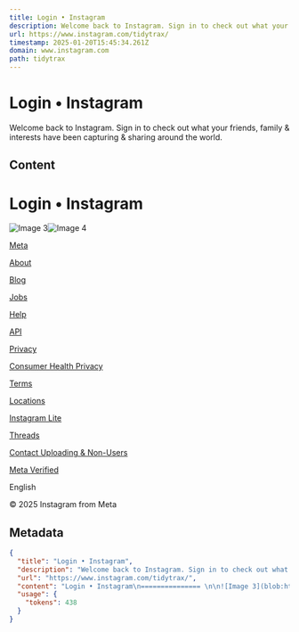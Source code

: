 ```yaml
---
title: Login • Instagram
description: Welcome back to Instagram. Sign in to check out what your friends, family & interests have been capturing & sharing around the world.
url: https://www.instagram.com/tidytrax/
timestamp: 2025-01-20T15:45:34.261Z
domain: www.instagram.com
path: tidytrax
---
```


# Login • Instagram


Welcome back to Instagram. Sign in to check out what your friends, family & interests have been capturing & sharing around the world.


## Content

Login • Instagram
=============== 

![Image 3](blob:https://www.instagram.com/a2c4acc86ce977bdb7718eba199dd413)![Image 4](blob:https://www.instagram.com/a7d152ce433b443153f919ae47dd7fc4)

[Meta](https://about.meta.com/)

[About](https://about.instagram.com/)

[Blog](https://about.instagram.com/blog/)

[Jobs](https://about.instagram.com/about-us/careers)

[Help](https://help.instagram.com/)

[API](https://developers.facebook.com/docs/instagram)

[Privacy](https://www.instagram.com/legal/privacy/?next=https%3A%2F%2Fwww.instagram.com%2Ftidytrax%2F)

[Consumer Health Privacy](https://www.instagram.com/legal/privacy/health_privacy_policy/?next=https%3A%2F%2Fwww.instagram.com%2Ftidytrax%2F)

[Terms](https://www.instagram.com/legal/terms/?next=https%3A%2F%2Fwww.instagram.com%2Ftidytrax%2F)

[Locations](https://www.instagram.com/explore/locations/?next=https%3A%2F%2Fwww.instagram.com%2Ftidytrax%2F)

[Instagram Lite](https://www.instagram.com/web/lite/?next=https%3A%2F%2Fwww.instagram.com%2Ftidytrax%2F)

[Threads](https://www.threads.net/)

[Contact Uploading & Non-Users](https://www.facebook.com/help/instagram/261704639352628?next=https%3A%2F%2Fwww.instagram.com%2Ftidytrax%2F)

[Meta Verified](https://www.instagram.com/accounts/meta_verified/?entrypoint=web_footer&next=https%3A%2F%2Fwww.instagram.com%2Ftidytrax%2F)

English

© 2025 Instagram from Meta

## Metadata

```json
{
  "title": "Login • Instagram",
  "description": "Welcome back to Instagram. Sign in to check out what your friends, family & interests have been capturing & sharing around the world.",
  "url": "https://www.instagram.com/tidytrax/",
  "content": "Login • Instagram\n=============== \n\n![Image 3](blob:https://www.instagram.com/a2c4acc86ce977bdb7718eba199dd413)![Image 4](blob:https://www.instagram.com/a7d152ce433b443153f919ae47dd7fc4)\n\n[Meta](https://about.meta.com/)\n\n[About](https://about.instagram.com/)\n\n[Blog](https://about.instagram.com/blog/)\n\n[Jobs](https://about.instagram.com/about-us/careers)\n\n[Help](https://help.instagram.com/)\n\n[API](https://developers.facebook.com/docs/instagram)\n\n[Privacy](https://www.instagram.com/legal/privacy/?next=https%3A%2F%2Fwww.instagram.com%2Ftidytrax%2F)\n\n[Consumer Health Privacy](https://www.instagram.com/legal/privacy/health_privacy_policy/?next=https%3A%2F%2Fwww.instagram.com%2Ftidytrax%2F)\n\n[Terms](https://www.instagram.com/legal/terms/?next=https%3A%2F%2Fwww.instagram.com%2Ftidytrax%2F)\n\n[Locations](https://www.instagram.com/explore/locations/?next=https%3A%2F%2Fwww.instagram.com%2Ftidytrax%2F)\n\n[Instagram Lite](https://www.instagram.com/web/lite/?next=https%3A%2F%2Fwww.instagram.com%2Ftidytrax%2F)\n\n[Threads](https://www.threads.net/)\n\n[Contact Uploading & Non-Users](https://www.facebook.com/help/instagram/261704639352628?next=https%3A%2F%2Fwww.instagram.com%2Ftidytrax%2F)\n\n[Meta Verified](https://www.instagram.com/accounts/meta_verified/?entrypoint=web_footer&next=https%3A%2F%2Fwww.instagram.com%2Ftidytrax%2F)\n\nEnglish\n\n© 2025 Instagram from Meta",
  "usage": {
    "tokens": 438
  }
}
```
